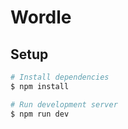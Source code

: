 # Wordle

## Setup

```bash
# Install dependencies
$ npm install

# Run development server
$ npm run dev
```
